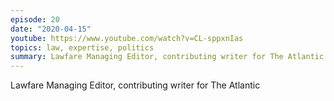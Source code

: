 ```yaml
---
episode: 20
date: "2020-04-15"
youtube: https://www.youtube.com/watch?v=CL-sppxnIas
topics: law, expertise, politics
summary: Lawfare Managing Editor, contributing writer for The Atlantic
---
```


Lawfare Managing Editor, contributing writer for The Atlantic
